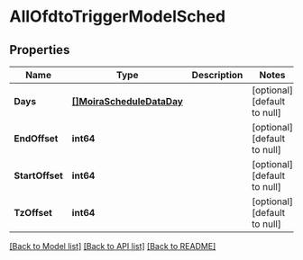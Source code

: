 # AllOfdtoTriggerModelSched

## Properties
Name | Type | Description | Notes
------------ | ------------- | ------------- | -------------
**Days** | [**[]MoiraScheduleDataDay**](moira.ScheduleDataDay.md) |  | [optional] [default to null]
**EndOffset** | **int64** |  | [optional] [default to null]
**StartOffset** | **int64** |  | [optional] [default to null]
**TzOffset** | **int64** |  | [optional] [default to null]

[[Back to Model list]](../README.md#documentation-for-models) [[Back to API list]](../README.md#documentation-for-api-endpoints) [[Back to README]](../README.md)

